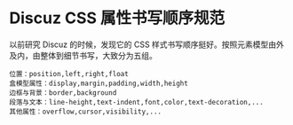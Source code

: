 # Discuz CSS 属性书写顺序规范

以前研究 Discuz 的时候，发现它的 CSS 样式书写顺序挺好。按照元素模型由外及内，由整体到细节书写，大致分为五组。

```
位置：position,left,right,float
盒模型属性：display,margin,padding,width,height
边框与背景：border,background
段落与文本：line-height,text-indent,font,color,text-decoration,...
其他属性：overflow,cursor,visibility,...
```